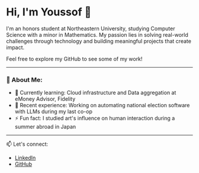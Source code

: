 # Hi, I'm Youssof 👋

I'm an honors student at Northeastern University, studying Computer Science with a minor in Mathematics. My passion lies in solving real-world challenges through technology and building meaningful projects that create impact.

Feel free to explore my GitHub to see some of my work!

---

### 🌟 About Me:
- 🌱 Currently learning: Cloud infrastructure and Data aggregation at eMoney Advisor, Fidelity
- 🔭 Recent experience: Working on automating national election software with LLMs during my last co-op
- ⚡ Fun fact: I studied art's influence on human interaction during a summer abroad in Japan

---

📫 Let's connect:  
- [LinkedIn](https://linkedin.com/in/youssof-bendary/)  
- [GitHub](https://github.com/youbendary)
